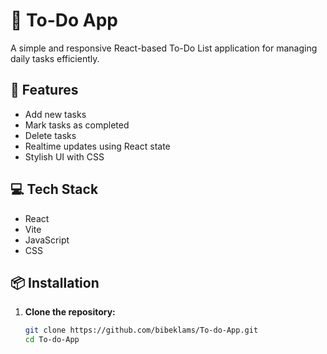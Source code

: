 # 📝 To-Do App

A simple and responsive React-based To-Do List application for managing daily tasks efficiently.

## 🚀 Features

- Add new tasks
- Mark tasks as completed
- Delete tasks
- Realtime updates using React state
- Stylish UI with CSS

## 💻 Tech Stack

- React
- Vite
- JavaScript
- CSS

## 📦 Installation

1. **Clone the repository:**
   ```bash
   git clone https://github.com/bibeklams/To-do-App.git
   cd To-do-App
   ```

